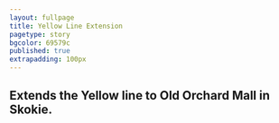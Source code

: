 ```yaml
---
layout: fullpage
title: Yellow Line Extension
pagetype: story
bgcolor: 69579c
published: true
extrapadding: 100px
---
```


<div class="mapstage"></div>

## Extends the Yellow line to Old Orchard Mall in Skokie.
